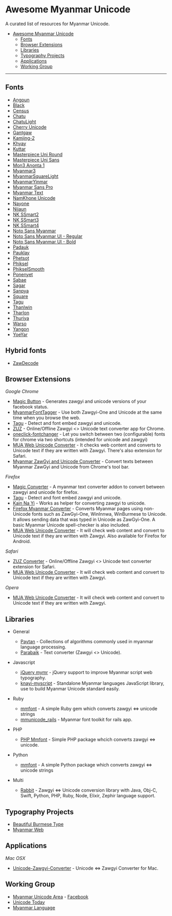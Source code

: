 # Awesome Myanmar Unicode

A curated list of resources for Myanmar Unicode.

- [Awesome Myanmar Unicode](#awesome-myanmar-unicode)
  - [Fonts](#fonts)
  - [Browser Extensions](#browser-extensions)
  - [Libraries](#libraries)
  - [Typography Projects](#typography-projects)
  - [Applications](#applications)
  - [Working Group](#working-group)
---

## Fonts

* [Angoun](https://github.com/khmertype/Angoun)
* [Black](https://github.com/khmertype/MyanmarBlack)
* [Census](https://www.dropbox.com/s/el88jmvu2mkr28r/mmrCensus.v5.minbe5.ttf?dl=1)
* [Chatu](https://github.com/khmertype/Chatu)
* [ChatuLight](https://github.com/khmertype/ChatuLight)
* [Cherry Unicode](https://www.dropbox.com/s/bmqpcm8iomgom0w/Cherry%20Unicode.ttf?dl=0)
* [Gantgaw](https://github.com/khmertype/Gantgaw)
* [Kamjing-2](https://www.dropbox.com/s/t20u1keu4cme4uc/Kamjing-2.ttf)
* [Khyay](https://github.com/khmertype/Khyay)
* [Kuttar](https://github.com/khmertype/Kuttar)
* [Masterpiece Uni Round](http://prahita.sourceforge.net/files/win8/MasterpieceUniRound.ttf)
* [Masterpiece Uni Sans](http://prahita.sourceforge.net/)
* [Mon3 Anonta 1](http://code.google.com/p/mon2uni/downloads/list)
* [Myanmar3](http://code.google.com/p/myanmar3source/)
* [MyanmarSquareLight](https://github.com/khmertype/MyanmarSquareLight)
* [MyanmarYinmar](https://github.com/khmertype/MyanmarYinmar)
* [Myanmar Sans Pro](http://fonts.gstatic.com/ea/myanmarsanspro/v4/download.zip)
* [Myanmar Text](https://www.microsoft.com/typography/fonts/font.aspx?FMID=2143)
* [NamKhone Unicode](https://www.dropbox.com/s/wdyp2kgkgjxvix0/NamKhoneUnicode.ttf)
* [Nayone](https://github.com/khmertype/Nayone)
* [Nijaun](https://github.com/khmertype/Njaun)
* [NK SSmart2](https://www.dropbox.com/s/gg6nn6yq2wxb2ov/NK%20SSmart2.ttf)
* [NK SSmart3](https://www.dropbox.com/s/lptg4ucrgp94zq8/NK_SSmart3.ttf)
* [NK SSmart4](https://www.dropbox.com/s/uqyo5gi2gelsxfo/NK_SSmart4.ttf)
* [Noto Sans Myanmar](http://www.google.com/get/noto/#/family/noto-sans-mymr)
* [Noto Sans Myanmar UI - Regular](https://noto.googlecode.com/git/fonts/individual/unhinted/NotoSansMyanmarUI-Regular.ttf)
* [Noto Sans Myanmar UI - Bold](https://noto.googlecode.com/git/fonts/individual/unhinted/NotoSansMyanmarUI-Bold.ttf)
* [Padauk](http://scripts.sil.org/cms/scripts/page.php?site_id=nrsi&id=Padauk)
* [Pauklay](https://github.com/khmertype/Pauklay)
* [Phetsot](https://github.com/khmertype/Phetsot)
* [Phiksel](https://github.com/khmertype/Phiksel)
* [PhikselSmooth](https://github.com/khmertype/PhikselSmooth)
* [Ponenyet](https://github.com/khmertype/Ponenyet)
* [Sabae](https://github.com/khmertype/Sabae)
* [Sagar](https://github.com/khmertype/Sagar)
* [Sanpya](https://github.com/khmertype/Sanpya)
* [Square](https://github.com/khmertype/Square)
* [Tagu](https://github.com/khmertype/Tagu)
* [Thanlwin](https://github.com/thanlwinsoft/thanlwinfont/releases)
* [Tharlon](https://code.google.com/p/tharlon-font/)
* [Thuriya](https://github.com/khmertype/Thuriya)
* [Warso](https://github.com/khmertype/Waso)
* [Yangon](http://khnews.info/fonts/Yangon.ttf)
* [YoeYar](http://www.mmunicode.org/news/yoeyarfont)

## Hybrid fonts
* [ZawDecode](http://guides.mmunicode.org/index.php/File:ZawDecode1.1_for_Windows01.ttf)

## Browser Extensions

*Google Chrome*

* [Magic Button](https://chrome.google.com/webstore/detail/magic-button/anonbddkeifgmiekhengieaajehcpdcg) - Generates zawgyi and unicode versions of your facebook status.
* [MyanmarFontTagger](https://chrome.google.com/webstore/detail/myanmarfonttagger/ildjeipiccodnhbpjebhhodledejdeip) - Use both Zawgyi-One and Unicode at the same time when you browse the web.
* [Tagu](https://chrome.google.com/webstore/detail/tagu/ddjpcdpfemhkibhpmgcdbfajdhgpegdk) - Detect and font embed zawgyi and unicode.
* [ZUZ](https://chrome.google.com/webstore/detail/zuz/eaonjjaifdnimemboemfipieiohpfggo) - Online/Offline Zawgyi <> Unicode text converter app for Chrome.
* [oneclick-fontchanger](https://chrome.google.com/webstore/detail/oneclick-fontchanger/lcibcnkknknmafeamdfcjlidodipfffe) - Let you switch between two (configurable) fonts for chrome via  two shortcuts (intended for unicode and zawgyi)
* [MUA Web Unicode Converter](https://chrome.google.com/webstore/detail/mua-web-unicode-converter/jnmdbgnckbbmblkbammnfagdmikchhnp?hl=en) - It checks web content and converts to Unicode text if they are written with Zawgyi. There's also extension for Safari.
* [Myanmar ZawGyi and Unicode Converter](https://chrome.google.com/webstore/detail/myanmar-zawgyi-and-unicod/elnngfdiiddneiinllplklpadfogajck) - Convert texts between Myanmar ZawGyi and Unicode from Chrome's tool bar.

*Firefox*

* [Magic Converter](https://addons.mozilla.org/en-US/firefox/addon/magicconverter/) - A myanmar text converter addon to convert between zawgyi and unicode for firefox.
* [Tagu](https://addons.mozilla.org/en-US/firefox/addon/tagu/) - Detect and font embed zawgyi and unicode.
* [Kain Na Yi](https://addons.mozilla.org/en-US/firefox/addon/kain-na-yi-plug-in/) - Works as helper for converting zawgyi to unicode.
* [Firefox Myanmar Converter](https://github.com/thanlwinsoft/firefoxmyext) - Converts Myanmar pages using non-Unicode fonts such as ZawGyi-One, WinInnwa, WinBurmese to Unicode. It allows sending data that was typed in Unicode as ZawGyi-One. A basic Myanmar Unicode spell-checker is also included.
* [MUA Web Unicode Converter](https://addons.mozilla.org/en-US/firefox/addon/mua-web-unicode-converter/) - It will check web content and convert to Unicode text if they are written with Zawgyi. Also available for Firefox for Android.

*Safari*

* [ZUZ Converter](http://cl.ly/aX6v/download/ZUZ%20Converter.safariextz) - Online/Offline Zawgyi <> Unicode text converter extension for Safari.
* [MUA Web Unicode Converter](http://cl.ly/c26M/download/MUA%20Web%20Unicode%20Converter.safariextz) - It will check web content and convert to Unicode text if they are written with Zawgyi.

*Opera*

* [MUA Web Unicode Converter](https://addons.opera.com/en-gb/extensions/details/mua-web-unicode-converter/) - It will check web content and convert to Unicode text if they are written with Zawgyi.

## Libraries

* General
  - [Paytan](https://github.com/trhura/paytan) - Collections of algorithms commonly used in myanmar language processing.
  - [Parabaik](https://github.com/Zwenexsys/parabaik) - Text converter (Zawgyi <> Unicode).

* Javascript
  - [jQuery mymr](https://github.com/andjc/jquery.mymr) - jQuery support to
    improve Myanmar script web typography.
  - [knayi-myscript](https://github.com/greenlikeorange/knayi-myscript) - Standalone Myanmar languages JavaScript library, use to build Myanmar Unicode standard easily.

* Ruby
  - [mmfont](https://github.com/yelinaung/mmfont) - A simple Ruby gem which converts zawgyi <=> unicode strings
  - [mmunicode_rails](https://github.com/dreamingblackcat/mmunicode_rails) - Myanmar font toolkit for rails app.

* PHP
  - [PHP Mmfont](https://github.com/setkyar/mmfont) - Simple PHP package whcich converts zawgyi <=> unicode.

* Python
  - [mmfont](https://github.com/khzaw/mmfont) - A simple Python package which converts zawgyi <=> unicode strings

* Multi
  - [Rabbit](https://github.com/Rabbit-Converter) - Zawgyi <=> Unicode conversion library with Java, Obj-C, Swift, Python, PHP, Ruby, Node, Elixir, Zephir language support.


## Typography Projects

- [Beautiful Burmese Type](https://khzaw.github.io/beautiful-burmese-type/)
- [Myanmar Web](https://github.com/enabling-languages/myanmarweb)



## Applications

*Mac OSX*

* [Unicode-Zawgyi-Converter](https://github.com/saturngod/Unicode-Zawgyi-Converter/releases) - Unicode <=> Zawgyi Converter for Mac.

## Working Group
 - [Myanmar Unicode Area](http://www.mmunicode.org/) - [Facebook](https://www.facebook.com/groups/mmUnicode)
 - [Unicode Today](http://www.unicode.today/)
 - [Myanmar Language](http://myanmarlanguage.org/)
